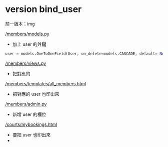 # version bind_user

前一版本：img

[/members/models.py](/members/models.py)
* 加上 user 的外鍵
```python
user = models.OneToOneField(User, on_delete=models.CASCADE, default= None, blank=True, null=True)
```

[/members/views.py](/members/views.py)
* 把對應的 

[/members/templates/all_members.html](/members/templates/all_members.html)
* 把對應的 user 也印出來


[/members/admin.py]()
* 新增 user 的欄位

[/courts/mybookings.html](/courts/mybookings.html)
* 要把 user 也印出來
* 



